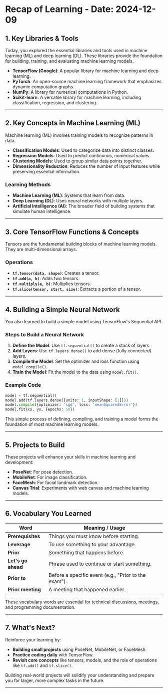 # Recap of Learning - Date: 2024-12-09

## 1. Key Libraries & Tools

Today, you explored the essential libraries and tools used in machine learning (ML) and deep learning (DL).
These libraries provide the foundation for building, training, and evaluating machine learning models.

- **TensorFlow (Google)**: A popular library for machine learning and deep learning.
- **PyTorch**: An open-source machine learning framework that emphasizes dynamic computation graphs.
- **NumPy**: A library for numerical computations in Python.
- **Scikit-learn**: A versatile library for machine learning, including classification, regression, and clustering.

---

## 2. Key Concepts in Machine Learning (ML)

Machine learning (ML) involves training models to recognize patterns in data.

- **Classification Models**: Used to categorize data into distinct classes.
- **Regression Models**: Used to predict continuous, numerical values.
- **Clustering Models**: Used to group similar data points together.
- **Dimensionality Reduction**: Reduces the number of input features while preserving essential information.

### Learning Methods

- **Machine Learning (ML)**: Systems that learn from data.
- **Deep Learning (DL)**: Uses neural networks with multiple layers.
- **Artificial Intelligence (AI)**: The broader field of building systems that simulate human intelligence.

---

## 3. Core TensorFlow Functions & Concepts

Tensors are the fundamental building blocks of machine learning models. They are multi-dimensional arrays.

### Operations

- **`tf.tensor(data, shape)`**: Creates a tensor.
- **`tf.add(a, b)`**: Adds two tensors.
- **`tf.multiply(a, b)`**: Multiplies tensors.
- **`tf.slice(tensor, start, size)`**: Extracts a portion of a tensor.

---

## 4. Building a Simple Neural Network

You also learned to build a simple model using TensorFlow's Sequential API.

### Steps to Build a Neural Network

1. **Define the Model**: Use `tf.sequential()` to create a stack of layers.
2. **Add Layers**: Use `tf.layers.dense()` to add dense (fully connected) layers.
3. **Compile the Model**: Set the optimizer and loss function using `model.compile()`.
4. **Train the Model**: Fit the model to the data using `model.fit()`.

### Example Code

```python
model = tf.sequential()
model.add(tf.layers.dense({units: 1, inputShape: [1]}))
model.compile({optimizer: 'sgd', loss: 'meanSquaredError'})
model.fit(xs, ys, {epochs: 50})
```

This simple process of defining, compiling, and training a model forms the foundation of most machine learning models.

---

## 5. Projects to Build

These projects will enhance your skills in machine learning and development:

- **PoseNet**: For pose detection.
- **MobileNet**: For image classification.
- **FaceMesh**: For facial landmark detection.
- **Canvas Trial**: Experiments with web canvas and machine learning models.

---

## 6. Vocabulary You Learned

| **Word**           | **Meaning / Usage**                                  |
| ------------------ | ---------------------------------------------------- |
| **Prerequisites**  | Things you must know before starting.                |
| **Leverage**       | To use something to your advantage.                  |
| **Prior**          | Something that happens before.                       |
| **Let's go ahead** | Phrase used to continue or start something.          |
| **Prior to**       | Before a specific event (e.g., "Prior to the exam"). |
| **Prior meeting**  | A meeting that happened earlier.                     |

These vocabulary words are essential for technical discussions, meetings, and programming documentation.

---

## 7. What's Next?

Reinforce your learning by:

- **Building small projects** using PoseNet, MobileNet, or FaceMesh.
- **Practice coding daily** with TensorFlow.
- **Revisit core concepts** like tensors, models, and the role of operations like `tf.add()` and `tf.slice()`.

Building real-world projects will solidify your understanding and prepare you for larger, more complex tasks in the future.

---
